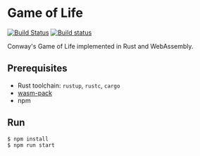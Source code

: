 # Game of Life

[![Build Status](https://travis-ci.com/jul1u5/game-of-life.svg?branch=master)](https://travis-ci.com/jul1u5/game-of-life)
[![Build status](https://ci.appveyor.com/api/projects/status/x18cnrlliw91gauc/branch/master?svg=true)](https://ci.appveyor.com/project/jul1u5/game-of-life/branch/master)

Conway's Game of Life implemented in Rust and WebAssembly.

## Prerequisites

- Rust toolchain: `rustup`, `rustc`, `cargo`
- [wasm-pack](https://rustwasm.github.io/wasm-pack/installer/)
- npm

## Run

```console
$ npm install
$ npm run start
```
